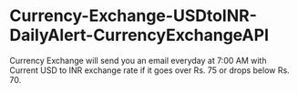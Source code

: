 # Currency-Exchange-USDtoINR-DailyAlert-CurrencyExchangeAPI
 Currency Exchange will send you an email everyday at 7:00 AM with Current USD to INR exchange rate if it goes over Rs. 75 or drops below Rs. 70.
